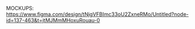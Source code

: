 MOCKUPS: https://www.figma.com/design/tNjgVFBImc33oU2ZxneRMo/Untitled?node-id=137-463&t=jtMJMmMHoxuRouau-0

